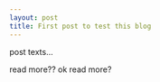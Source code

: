 ```yaml
---
layout: post
title: First post to test this blog
---
```


post texts...


read more??
ok
read more?
